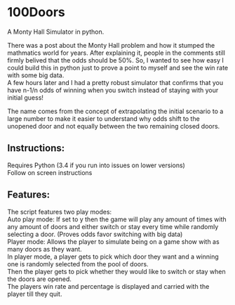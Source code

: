 # 100Doors
A Monty Hall Simulator in python.

There was a post about the Monty Hall problem and how it stumped the mathmatics world for years. After explaining it, people in the comments still firmly belived that the odds should be 50%. So, I wanted to see how easy I could build this 
in python just to prove a point to myself and see the win rate with some big data.  
A few hours later and I had a pretty robust simulator that confirms that you have n-1/n odds of winning when you switch 
instead of staying with your initial guess!  

The name comes from the concept of extrapolating the initial scenario to a large number to make it easier to understand
why odds shift to the unopened door and not equally between the two remaining closed doors.  


## Instructions:
Requires Python (3.4 if you run into issues on lower versions)  
Follow on screen instructions  

## Features: 
The script features two play modes:  
Auto play mode: If set to y then the game will play any amount of times with any amount of doors and either switch or stay 
every time while randomly selecting a door. (Proves odds favor switching with big data)  
Player mode: Allows the player to simulate being on a game show with as many doors as they want.  
In player mode, a player gets to pick which door they want and  a winning one is randomly selected from the pool of 
doors.  
Then the player gets to pick whether they would like to switch or stay when the doors are opened.  
The players win rate and percentage is displayed and carried with the player till they quit.  
